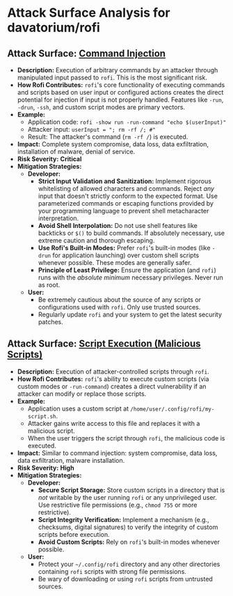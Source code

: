 # Attack Surface Analysis for davatorium/rofi

## Attack Surface: [Command Injection](./attack_surfaces/command_injection.md)

*   **Description:**  Execution of arbitrary commands by an attacker through manipulated input passed to `rofi`. This is the most significant risk.
*   **How Rofi Contributes:** `rofi`'s core functionality of executing commands and scripts based on user input or configured actions creates the direct potential for injection if input is not properly handled.  Features like `-run`, `-drun`, `-ssh`, and custom script modes are primary vectors.
*   **Example:**
    *   Application code: `rofi -show run -run-command "echo $(userInput)"`
    *   Attacker input: `userInput = "; rm -rf /; #"`
    *   Result: The attacker's command (`rm -rf /`) is executed.
*   **Impact:**  Complete system compromise, data loss, data exfiltration, installation of malware, denial of service.
*   **Risk Severity:** **Critical**
*   **Mitigation Strategies:**
    *   **Developer:**
        *   **Strict Input Validation and Sanitization:** Implement rigorous whitelisting of allowed characters and commands.  Reject *any* input that doesn't strictly conform to the expected format.  Use parameterized commands or escaping functions provided by your programming language to prevent shell metacharacter interpretation.
        *   **Avoid Shell Interpolation:** Do not use shell features like backticks or `$()` to build commands.  If absolutely necessary, use extreme caution and thorough escaping.
        *   **Use Rofi's Built-in Modes:** Prefer `rofi`'s built-in modes (like `-drun` for application launching) over custom shell scripts whenever possible.  These modes are generally safer.
        *   **Principle of Least Privilege:** Ensure the application (and `rofi`) runs with the *absolute minimum* necessary privileges.  Never run as root.
    *   **User:**
        *   Be extremely cautious about the source of any scripts or configurations used with `rofi`.  Only use trusted sources.
        *   Regularly update `rofi` and your system to get the latest security patches.

## Attack Surface: [Script Execution (Malicious Scripts)](./attack_surfaces/script_execution__malicious_scripts_.md)

*   **Description:** Execution of attacker-controlled scripts through `rofi`.
*   **How Rofi Contributes:** `rofi`'s ability to execute custom scripts (via custom modes or `-run-command`) creates a direct vulnerability if an attacker can modify or replace those scripts.
*   **Example:**
    *   Application uses a custom script at `/home/user/.config/rofi/my-script.sh`.
    *   Attacker gains write access to this file and replaces it with a malicious script.
    *   When the user triggers the script through `rofi`, the malicious code is executed.
*   **Impact:**  Similar to command injection: system compromise, data loss, data exfiltration, malware installation.
*   **Risk Severity:** **High**
*   **Mitigation Strategies:**
    *   **Developer:**
        *   **Secure Script Storage:** Store custom scripts in a directory that is *not* writable by the user running `rofi` or any unprivileged user.  Use restrictive file permissions (e.g., `chmod 755` or more restrictive).
        *   **Script Integrity Verification:** Implement a mechanism (e.g., checksums, digital signatures) to verify the integrity of custom scripts before execution.
        *   **Avoid Custom Scripts:**  Rely on `rofi`'s built-in modes whenever possible.
    *   **User:**
        *   Protect your `~/.config/rofi` directory and any other directories containing `rofi` scripts with strong file permissions.
        *   Be wary of downloading or using `rofi` scripts from untrusted sources.

